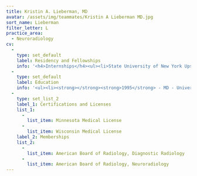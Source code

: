 ```yaml
---
title: Kristin A. Lieberman, MD
avatar: /assets/img/teammates/Kristin A Lieberman MD.jpg
sort_name: Lieberman
filter_letter: L
practice_area:
  - Neuroradiology
cv:
  - 
    type: set_default
    label: Residency and Fellowships
    info: '<h4>Internships</h4><ul><li>State University of New York Upstate Medical University, Syracuse, NY - 1996</li></ul><h4>Residencies</h4><ul><li>State University of New York Upstate Medical University, Syracuse, NY - 2000</li></ul><h4>Fellowships</h4><ul><li>State University of New York Upstate Medical University, Syracuse, NY - 2001<span></span></li></ul>'
  - 
    type: set_default
    label: Education
    info: '<ul><li><strong></strong><strong>1995</strong> - MD - University of Wisconsin - Madison Madison, WI</li><li><strong>1990</strong> - BA - Ripon College, Ripon, WI<span></span></li></ul>'
  - 
    type: set_list_2
    label_1: Certifications and Licenses
    list_1:
      - 
        list_item: Minnesota Medical License
      - 
        list_item: Wisconsin Medical License
    label_2: Memberships
    list_2:
      - 
        list_item: American Board of Radiology, Diagnostic Radiology
      - 
        list_item: American Board of Radiology, Neuroradiology
---
```

